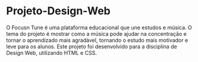 # Projeto-Design-Web
O Focusn Tune é uma plataforma educacional que une estudos e música.
O tema do projeto é mostrar como a música pode ajudar na concentração e tornar o aprendizado mais agradável, tornando o estudo mais motivador e leve para os alunos.
Este projeto foi desenvolvido para a disciplina de Design Web, utilizando HTML e CSS.
